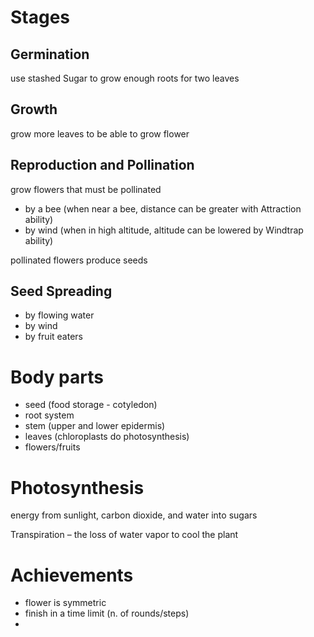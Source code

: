 # Stages

## Germination
use stashed Sugar to grow enough roots for two leaves

## Growth
grow more leaves to be able to grow flower

## Reproduction and Pollination
grow flowers that must be pollinated
- by a bee (when near a bee, distance can be greater with Attraction ability)
- by wind (when in high altitude, altitude can be lowered by Windtrap ability)

pollinated flowers produce seeds

## Seed Spreading

- by flowing water
- by wind
- by fruit eaters

# Body parts

- seed (food storage - cotyledon)
- root system
- stem (upper and lower epidermis)
- leaves (chloroplasts do photosynthesis)
- flowers/fruits

# Photosynthesis

energy from sunlight, carbon dioxide, and water into sugars

Transpiration – the loss of water vapor to cool the plant

# Achievements

- flower is symmetric
- finish in a time limit (n. of rounds/steps)
-
